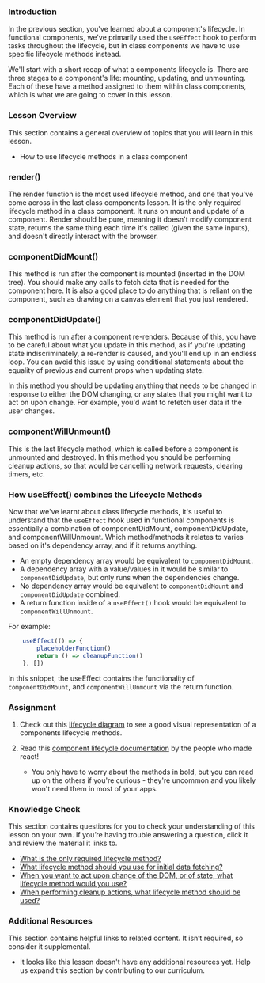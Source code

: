 ### Introduction

In the previous section, you've learned about a component's lifecycle. In functional components, we've primarily used the `useEffect` hook to perform tasks throughout the lifecycle, but in class components we have to use specific lifecycle methods instead.

We'll start with a short recap of what a components lifecycle is. There are three stages to a component's life: mounting, updating, and unmounting. Each of these have a method assigned to them within class components, which is what we are going to cover in this lesson.

### Lesson Overview

This section contains a general overview of topics that you will learn in this lesson.

*   How to use lifecycle methods in a class component

### render()

The render function is the most used lifecycle method, and one that you've come across in the last class components lesson. It is the only required lifecycle method in a class component. It runs on mount and update of a component. Render should be pure, meaning it doesn't modify component state, returns the same thing each time it's called (given the same inputs), and doesn't directly interact with the browser. 

### componentDidMount()

This method is run after the component is mounted (inserted in the DOM tree). You should make any calls to fetch data that is needed for the component here. It is also a good place to do anything that is reliant on the component, such as drawing on a canvas element that you just rendered.

### componentDidUpdate()

This method is run after a component re-renders. Because of this, you have to be careful about what you update in this method, as if you're updating state indiscriminately, a re-render is caused, and you'll end up in an endless loop. You can avoid this issue by using conditional statements about the equality of previous and current props when updating state.

In this method you should be updating anything that needs to be changed in response to either the DOM changing, or any states that you might want to act on upon change. For example, you'd want to refetch user data if the user changes.

### componentWillUnmount()

This is the last lifecycle method, which is called before a component is unmounted and destroyed. In this method you should be performing cleanup actions, so that would be cancelling network requests, clearing timers, etc.

### How useEffect() combines the Lifecycle Methods

Now that we've learnt about class lifecycle methods, it's useful to understand that the `useEffect` hook used in functional components is essentially a combination of componentDidMount, componentDidUpdate, and componentWillUnmount. Which method/methods it relates to varies based on it's dependency array, and if it returns anything.

*   An empty dependency array would be equivalent to `componentDidMount`.
*   A dependency array with a value/values in it would be similar to `componentDidUpdate`, but only runs when the dependencies change.
*   No dependency array would be equivalent to `componentDidMount` and `componentDidUpdate` combined.
*   A return function inside of a `useEffect()` hook would be equivalent to `componentWillUnmount`.

For example:

~~~js
    useEffect(() => {
        placeholderFunction()
        return () => cleanupFunction()
    }, [])
~~~

In this snippet, the useEffect contains the functionality of `componentDidMount`, and `componentWillUnmount` via the return function.

### Assignment

<div class="lesson-content__panel" markdown="1">

1.  Check out this [lifecycle diagram](https://projects.wojtekmaj.pl/react-lifecycle-methods-diagram/) to see a good visual representation of a components lifecycle methods.

2. Read this [component lifecycle documentation](https://reactjs.org/docs/react-component.html#the-component-lifecycle) by the people who made react!
    *   You only have to worry about the methods in bold, but you can read up on the others if you're curious - they're uncommon and you likely won't need them in 
        most of your apps. 
</div>

### Knowledge Check

This section contains questions for you to check your understanding of this lesson on your own. If you’re having trouble answering a question, click it and review the material it links to.

*   <a class="knowledge-check-link" href="#render">What is the only required lifecycle method?</a>
*   <a class="knowledge-check-link" href="#componentdidmount">What lifecycle method should you use for initial data fetching?</a>
*   <a class="knowledge-check-link" href="#componentdidupdate">When you want to act upon change of the DOM, or of state, what lifecycle method would you use?</a>
*   <a class="knowledge-check-link" href="#componentwillunmount">When performing cleanup actions, what lifecycle method should be used?</a>

### Additional Resources

This section contains helpful links to related content. It isn’t required, so consider it supplemental.

*   It looks like this lesson doesn't have any additional resources yet. Help us expand this section by contributing to our curriculum.

